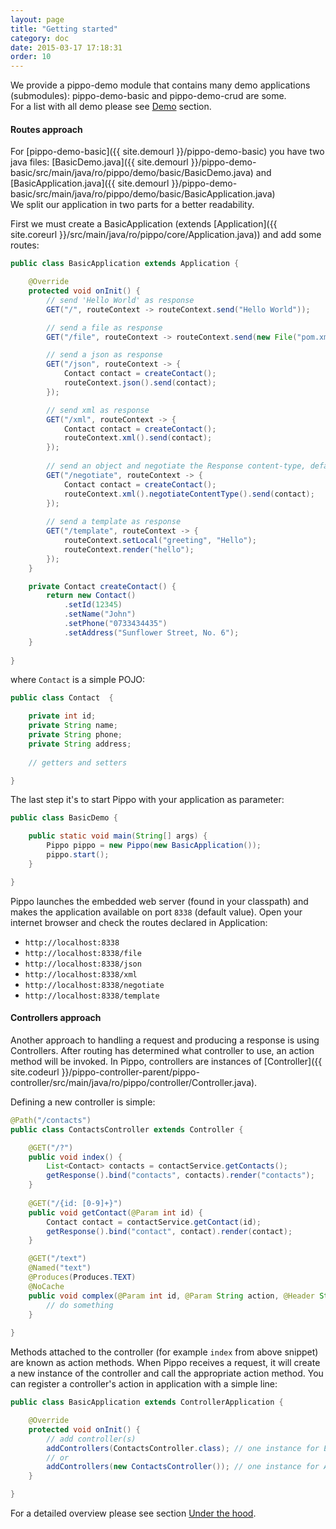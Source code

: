 ```yaml
---
layout: page
title: "Getting started"
category: doc
date: 2015-03-17 17:18:31
order: 10
---
```


We provide a pippo-demo module that contains many demo applications (submodules): pippo-demo-basic and pippo-demo-crud are some.  
For a list with all demo please see [Demo](demo.html) section.

#### Routes approach 

For [pippo-demo-basic]({{ site.demourl }}/pippo-demo-basic) you have two java files: [BasicDemo.java]({{ site.demourl }}/pippo-demo-basic/src/main/java/ro/pippo/demo/basic/BasicDemo.java) and [BasicApplication.java]({{ site.demourl }}/pippo-demo-basic/src/main/java/ro/pippo/demo/basic/BasicApplication.java)  
We split our application in two parts for a better readability.

First we must create a BasicApplication (extends [Application]({{ site.coreurl }}/src/main/java/ro/pippo/core/Application.java)) and add some routes:

```java
public class BasicApplication extends Application {

    @Override
    protected void onInit() {
		// send 'Hello World' as response
        GET("/", routeContext -> routeContext.send("Hello World"));

		// send a file as response
        GET("/file", routeContext -> routeContext.send(new File("pom.xml"));

        // send a json as response
        GET("/json", routeContext -> {
			Contact contact = createContact();
			routeContext.json().send(contact);
        });

        // send xml as response
        GET("/xml", routeContext -> {
			Contact contact = createContact();
			routeContext.xml().send(contact);
        });
        
        // send an object and negotiate the Response content-type, default to XML
        GET("/negotiate", routeContext -> {
            Contact contact = createContact();
			routeContext.xml().negotiateContentType().send(contact);
        });
        
        // send a template as response
        GET("/template", routeContext -> {
			routeContext.setLocal("greeting", "Hello");
			routeContext.render("hello");        
		});
    }

	private Contact createContact() {
		return new Contact()
			.setId(12345)
			.setName("John")
			.setPhone("0733434435")
			.setAddress("Sunflower Street, No. 6");	
	}
	
}
``` 

where `Contact` is a simple POJO:

```java
public class Contact  {

    private int id;
    private String name;
    private String phone;
    private String address;
    
    // getters and setters

}
```

The last step it's to start Pippo with your application as parameter:

```java
public class BasicDemo {

    public static void main(String[] args) {
        Pippo pippo = new Pippo(new BasicApplication());
        pippo.start();
    }

}
```

Pippo launches the embedded web server (found in your classpath) and makes the application available on port `8338` (default value).
Open your internet browser and check the routes declared in Application:

 - `http://localhost:8338`
 - `http://localhost:8338/file`
 - `http://localhost:8338/json`
 - `http://localhost:8338/xml`
 - `http://localhost:8338/negotiate`
 - `http://localhost:8338/template` 
 
#### Controllers approach

Another approach to handling a request and producing a response is using Controllers. After routing has determined what controller to use, an action method will be invoked.
In Pippo, controllers are instances of [Controller]({{ site.codeurl }}/pippo-controller-parent/pippo-controller/src/main/java/ro/pippo/controller/Controller.java).

Defining a new controller is simple:

```java
@Path("/contacts")
public class ContactsController extends Controller {

    @GET("/?")
    public void index() {
		List<Contact> contacts = contactService.getContacts();
		getResponse().bind("contacts", contacts).render("contacts");
    }
    
    @GET("/{id: [0-9]+}")
    public void getContact(@Param int id) {
        Contact contact = contactService.getContact(id);
        getResponse().bind("contact", contact).render(contact);
    }

    @GET("/text")
    @Named("text")
    @Produces(Produces.TEXT)
    @NoCache
    public void complex(@Param int id, @Param String action, @Header String host, @Session String user) {
        // do something
    }
    
}
```

Methods attached to the controller (for example `index` from above snippet) are known as action methods. When Pippo receives a request, it will create a new instance of the controller and call the appropriate action method.
You can register a controller's action in application with a simple line:

```java
public class BasicApplication extends ControllerApplication {

    @Override
    protected void onInit() {
        // add controller(s)
        addControllers(ContactsController.class); // one instance for EACH request
        // or
        addControllers(new ContactsController()); // one instance for ALL requests        
    }

}
```
 
For a detailed overview please see section [Under the hood](/dev/under-the-hood.html).
